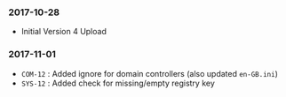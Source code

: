 ### 2017-10-28
- Initial Version 4 Upload

### 2017-11-01
- `COM-12` : Added ignore for domain controllers (also updated `en-GB.ini`)
- `SYS-12` : Added check for missing/empty registry key


